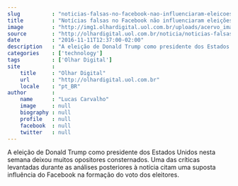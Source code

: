 ```yaml
---
slug          : "noticias-falsas-no-facebook-nao-influenciaram-eleicoes-nos-eua-diz-zuckerberg"
title         : "Notícias falsas no Facebook não influenciaram eleições nos EUA, diz Zuckerberg"
image         : "http://img1.olhardigital.uol.com.br/uploads/acervo_imagens/2016/11/20161111123020_660_420.jpg"
source        : "http://olhardigital.uol.com.br/noticia/noticias-falsas-no-facebook-nao-influenciaram-eleicoes-nos-eua-diz-zuckerberg/63852"
date          : "2016-11-11T12:37:00-02:00"
description   : "A eleição de Donald Trump como presidente dos Estados Unidos nesta semana deixou muitos opositores consternados. Uma das críticas levantadas durante as análises posteriores à notícia citam uma suposta influência do Facebook na formação do voto dos eleitores."
categories    : ['technology']
tags          : ['Olhar Digital']
site          :
    title     : "Olhar Digital"
    url       : "http://olhardigital.uol.com.br"
    locale    : "pt_BR"
author        :
    name      : "Lucas Carvalho"
    image     : null
    biography : null
    profile   : null
    facebook  : null
    twitter   : null
---
```


A eleição de Donald Trump como presidente dos Estados Unidos nesta semana deixou muitos opositores consternados. Uma das críticas levantadas durante as análises posteriores à notícia citam uma suposta influência do Facebook na formação do voto dos eleitores.
